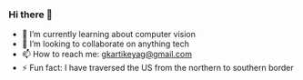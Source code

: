 ### Hi there 👋

- 🔭 I’m currently learning about computer vision
- 👯 I’m looking to collaborate on anything tech
- 📫 How to reach me: gkartikeyag@gmail.com
- ⚡ Fun fact: I have traversed the US from the northern to southern border
